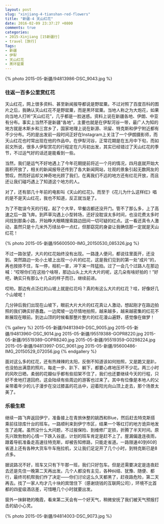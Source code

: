 ```yaml
---
layout: post
slug: "xinjiang-4-tianshan-red-flowers"
title: "新疆-4 天山红花"
date: 2016-02-09 23:37:27 +0800
comments: true
categories:
- 2015-Xinjiang [15新疆行]
- travel [旅行]
Tags:
- 新疆
- 伊犁
- 天山红花
- 黑环罂粟
---
```


{% photo 2015-05-新疆/94813986-DSC_9043.jpg %}

### 往返一百多公里赏红花

天山红花，网上很多资料、甚至新闻报导都说是野罂粟。不过对照了百度百科的图片之后，我确认天山红花不是野罂粟，而是黑环罂粟。当地人称之为大炮花，如果向当地人打听“天山红花”，几乎都是一脸迷惑。资料上说在新疆各地、伊朗、中亚有分布。事实上当然不是新疆“各地”，主要也就是在伊犁河谷一带，最广人为知的地方就是木斯乡和三宫乡了，国家地理上说在新源、巩留、特克斯和伊宁附近都有不少分布。巧的是出发前一段时间正好在Instagram上关注了一个伊朗摄影师，而天山红花也时常出现在他的作品中。在伊犁河谷，正常花期是在五月中下旬，而如前文所说，很多人伊犁赏花的行程定在六月初出发，其实已经错过了天山红花的季节，不过运气好的话还是能看到一些。

当然，我们是运气不好地遇上了今年花期提前将近一个月的情况，四月底就开始大面积开放了，相关的新闻报导还传到了各大新闻网站，壮观的景象引起无数网友的赞叹。然而好运却又神奇地光顾了我们，在离我们不远的地方还有红花开放，而且还让我们碰巧遇上了知道这个地方的人。

对了，还有部几十年前的电影叫《天山的红花》。而至于《花儿为什么这样红》唱的是不是天山红花，我也不知道，反正就当是了。

<!-- more -->

为了不耽误今天的行程，起了个大早，早餐店都还没开门。管不了那么多，上了高速之后一路飞奔。到芦草沟遇上小型转场，还好没耽误太多时间，也没花费太多时间找到那条小路，开始睁大眼睛搜索路边田间一切可疑的红点。这一看还真令人激动，虽然只是十几米外万绿丛中一点红，但那窈窕的身姿让我确信那一定就是天山红花！

{% photo 2015-05-新疆/95600500-IMG_20150530_085326.jpg %}

不过一路张望，大片的红花始终没有出现。一路逢人便问，都说往里面开，还没到。突然路边一处小土坡上出现一小片的红花，这是我们见到的第一处“成片”的，再也按捺不住，车一停，相机一拿，冲下来一阵猛拍。过了一会几个过路人在那边喊：“哎呀你们在这拍个啥呀，那边山头上大片大片的呢，这几朵有啥好拍的！”好吧，确实只有那么十几朵的样子而已，继续前进。

哎哟，那边有点泛红的山坡上就是红花吗？真的有这么大片的红花？哇，好像好几个山坡呢！

几分钟后我们出现在山坡下，眼前大片大片的红花真让人激动，想起刚才在路边拍照的我们确实好愚蠢。一边爬坡一边尽情地拍照，越来越多，越来越密集的红花不断展现在眼前。到达山顶的时候看那整片整片的红花漫山遍野，感觉像在做梦！

{% gallery %}
2015-05-新疆/94813949-DSC_9005.jpg
2015-05-新疆/94813960-DSC_9014.jpg
2015-05-新疆/95519388-GOPR8220.jpg
2015-05-新疆/95519389-GOPR8240.jpg
2015-05-新疆/95519359-G0298224.jpg
2015-05-新疆/94813997-DSC_9061.jpg
2015-05-新疆/95600486-IMG_20150529_072056.jpg
{% endgallery %}

面对这么多的红花，还有热辣辣的太阳，反倒不知道该如何拍照，又是跪又是趴，也没拍出满意的照片。每走一步、趴下、躺下，都要心疼地压坏不少花。两三小时的风吹日晒，柔弱的花瓣似乎都有些招架不住了，我们也还要继续今天的行程，只好不舍地打道回府。这会陆续有些周边的游客也过来了。其中有位像是本地人的父亲带着年少的儿子漫步在没过膝盖的花丛中，迎着阳光向山顶上走去，那个场景太美了。

### 乐极生悲

继续一路飞奔返回伊宁，准备接上在青旅休整的姚西和Blue，然后赶去特克斯搭乘前往琼库什台的班车。一路顺利来到伊宁市区，结果一个等红灯的地方诡异地发生了追尾。虽然没什么大问题，不过报保险、到维修厂定损，折腾了半天时间。原先兴致勃勃的心情一下跌入谷底，计划的班车肯定是赶不上了。屋漏偏逢连夜雨，跟着导航准备走高速往特克斯，却被告知修路，只能走省道。一路限速40到60的省道上还有各种大货车牛车拖拉机，又让我们足足开了几个小时，到特克斯已是8点多。

据说路况不好，班车又只有下午那一班，我们只好包车。但是还需要决定是连夜赶去还是先住一晚第二天再出发。几个人都没有主见，各种纠结、犹豫、随便、都行，最终司机帮我们作了决定——你们讨论这么久天都黑了，赶夜路危险，第二天再去。找了一家人均才几十块的宾馆住下（感谢烧钱的互联网公司），环境不比首都的四星级酒店差，可惜睡几个小时就要出发。

窗外一抹鲜艳的晚霞，看来第二天会有一个好天气，稍微安抚了我们被天气预报打击的幼小心灵。

{% photo 2015-05-新疆/94814003-DSC_9073.jpg %}
